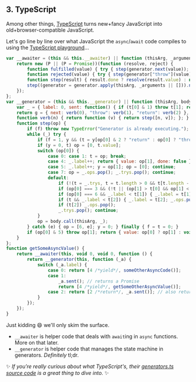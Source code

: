 ## 3. TypeScript

Among other things, [TypeScript](http://www.typescriptlang.org/) turns new+fancy JavaScript into old+browser-compatible JavaScript.

Let's go line by line over what JavaScript the `async`/`await` code compiles to using the [TypeScript playground](http://www.typescriptlang.org/play/#src=async%20function%20getSomeAsyncValue()%20%7B%0D%0A%20%20%20%20await%20someOtherAsyncCode()%3B%20%2F%2F%20returns%20a%20Promise%0D%0A%20%20%20%20return%20await%20getSomeOtherAsyncValue()%3B%20%2F%2F%20also%20returns%20a%20Promise%0D%0A%7D)...

```javascript
var __awaiter = (this && this.__awaiter) || function (thisArg, _arguments, P, generator) {
    return new (P || (P = Promise))(function (resolve, reject) {
        function fulfilled(value) { try { step(generator.next(value)); } catch (e) { reject(e); } }
        function rejected(value) { try { step(generator["throw"](value)); } catch (e) { reject(e); } }
        function step(result) { result.done ? resolve(result.value) : new P(function (resolve) { resolve(result.value); }).then(fulfilled, rejected); }
        step((generator = generator.apply(thisArg, _arguments || [])).next());
    });
};
var __generator = (this && this.__generator) || function (thisArg, body) {
    var _ = { label: 0, sent: function() { if (t[0] & 1) throw t[1]; return t[1]; }, trys: [], ops: [] }, f, y, t, g;
    return g = { next: verb(0), "throw": verb(1), "return": verb(2) }, typeof Symbol === "function" && (g[Symbol.iterator] = function() { return this; }), g;
    function verb(n) { return function (v) { return step([n, v]); }; }
    function step(op) {
        if (f) throw new TypeError("Generator is already executing.");
        while (_) try {
            if (f = 1, y && (t = y[op[0] & 2 ? "return" : op[0] ? "throw" : "next"]) && !(t = t.call(y, op[1])).done) return t;
            if (y = 0, t) op = [0, t.value];
            switch (op[0]) {
                case 0: case 1: t = op; break;
                case 4: _.label++; return { value: op[1], done: false };
                case 5: _.label++; y = op[1]; op = [0]; continue;
                case 7: op = _.ops.pop(); _.trys.pop(); continue;
                default:
                    if (!(t = _.trys, t = t.length > 0 && t[t.length - 1]) && (op[0] === 6 || op[0] === 2)) { _ = 0; continue; }
                    if (op[0] === 3 && (!t || (op[1] > t[0] && op[1] < t[3]))) { _.label = op[1]; break; }
                    if (op[0] === 6 && _.label < t[1]) { _.label = t[1]; t = op; break; }
                    if (t && _.label < t[2]) { _.label = t[2]; _.ops.push(op); break; }
                    if (t[2]) _.ops.pop();
                    _.trys.pop(); continue;
            }
            op = body.call(thisArg, _);
        } catch (e) { op = [6, e]; y = 0; } finally { f = t = 0; }
        if (op[0] & 5) throw op[1]; return { value: op[0] ? op[1] : void 0, done: true };
    }
};
function getSomeAsyncValue() {
    return __awaiter(this, void 0, void 0, function () {
        return __generator(this, function (_a) {
            switch (_a.label) {
                case 0: return [4 /*yield*/, someOtherAsyncCode()];
                case 1:
                    _a.sent(); // returns a Promise
                    return [4 /*yield*/, getSomeOtherAsyncValue()];
                case 2: return [2 /*return*/, _a.sent()]; // also returns a Promise
            }
        });
    });
}
```

Just kidding :smile: we'll only skim the surface.
* `__awaiter` is helper code that deals with `await`ing in `async` functions.
More on that later.
* `__generator` is helper code that manages the state machine in generators.
_Definitely_ tl;dr.

:sparkles: *If you’re really curious about what TypeScript's, their [generators.ts source code](https://github.com/Microsoft/TypeScript/blob/master/src/compiler/transformers/generators.ts) is a great thing to dive into.* :sparkles:
